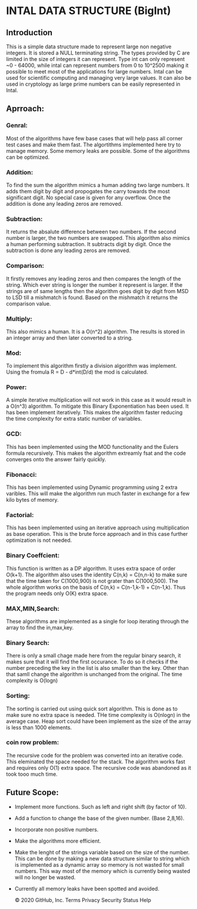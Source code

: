 
# INTAL DATA STRUCTURE (BigInt)

## Introduction 
This is a simple data structure made to represent large non negative integers. It is stored a NULL terminating string.
The types provided by C are limited in the size of integers it can represent. Type int can only represent ~0 - 64000, while
intal can represent numbers from 0 to 10^2500 making it possible to meet most of the applications for large numbers.
Intal can be used for scientific computing and managing very large values. It can also be used in cryptology as large prime 
numbers can be easily represented in Intal.


## Aprroach:

### Genral:
Most of the algorithms have few base cases that will help pass all corner test cases and make them fast. The algortithms implemented 
here try to manage memory. Some memory leaks are possible. Some of the algorithms can be optimized.

### Addition:
To find the sum the algorithm mimics a human adding two large numbers. It adds them digit by digit and propogates the carry
towards the most significant digit. No special case is given for any overflow. Once the addition is done any leading zeros are 
removed.

### Subtraction:
It returns the absalute difference between two numbers. If the second number is larger, the two numbers are swapped. This algorithm
also mimics a human performing subtraction. It subtracts digit by digit. Once the subtraction is done any leading zeros are 
removed.

### Comparison:
It firstly removes any leading zeros and then compares the length of the string. Which ever string is longer the number it 
represent is larger. If the strings are of same lengths then the algorithm goes digit by digit from MSD to LSD till a mishmatch 
is found. Based on the mishmatch it returns the comparison value.

### Multiply:
This also mimics a human. It is a O(n^2) algorithm. The results is stored in an integer array and then later converted to a string.

### Mod:
To implement this algorithm firstly a division algorithm was implement. Using the fromula R = D - d*int(D/d) the mod is calculated.

### Power:
A simple iterative multiplication will not work in this case as it would result in a O(n^3) algorithm. To mitigate this Binary Exponentiation 
has been used. It has been implement iteratively. This makes the algorithm faster reducing the time complexity for extra static number of variables.

### GCD:
This has been implemented using the MOD functionality and the Eulers formula recursively. This makes the algorithm extreamly fsat and the code converges
onto the answer fairly quickly.

### Fibonacci:
This has been implemented using Dynamic programming using 2 extra varibles. This will make the algorithm run much faster in exchange for
a few kilo bytes of memory.

### Factorial:
This has been implemented using an iterative approach using multiplication as base operation. This is the brute force approach and in this case further
optimization is not needed.

### Binary Coeffcient:
This function is written as a DP algorithm. It uses extra space of order O(k+1). The algorithm also uses the identity C(n,k) = C(n,n-k) to make sure
that the time taken for C(1000,900) is not grater than C(1000,500). The whole algorithm works on the basis of C(n,k) = C(n-1,k-1) + C(n-1,k). Thus the 
program needs only O(K) extra space.

### MAX,MIN,Search:
These algorithms are implemented as a single for loop iterating through the array to find the in,max,key.

### Binary Search:
There is only a small chage made here from the regular binary search, it makes sure that it will find the first occurance. To do so it checks if 
the number preceding the key in the list is also smaller than the key. Other than that samll change the algorithm is unchanged from the original.
The time complexity is O(logn)

### Sorting:
The sorting is carried out using quick sort algorithm. This is done as to make sure no extra space is needed. THe time complexity is O(nlogn) in the average case.
Heap sort could have been implement as the size of the array is less than 1000 elements.

### coin row problem:
The recursive code for the problem was converted into an iterative code. This eleminated the space needed for the stack. The algorithm works fast and 
requires only O(1) extra space. The recursive code was abandoned as it took tooo much time.



## Future Scope:

* Implement more functions. Such as left and right shift (by factor of 10).
* Add a function to change the base of the given number. (Base 2,8,16).
* Incorporate non positive numbers.
* Make the algorithms more efficient.
* Make the lenght of the strings variable based on the size of the number. This can be done by making a new data structure similar to string which is 
implemented as a dynamic array so memory is not wasted for small numbers. This way most of the memory which is currently being wasted will no longer be wasted.
* Currently all memory leaks have been spotted and avoided.


    © 2020 GitHub, Inc.
    Terms
    Privacy
    Security
    Status
    Help

